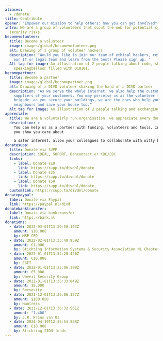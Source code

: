 ```yaml
---
aliases:
  - /donate
title: Contribute
opener: "Empower our mission to help others: how you can get involved"
intro: We are a group of volunteers that scout the web for potential cyber
  security risks.
becomevolunteer:
  title: Become a volunteer
  image: images/global/becomevolunteer.png
  alt: Drawing of a group of voluteer hackers
  description: "Would you like to join our team of ethical hackers, researchers,
    our IT or legal team and learn from the best? Please sign up. "
  Alt tag for image: An illustration of 2 people talking about code, shown by a
    speakingballoon filled with 010101.
becomepartner:
  title: Become a partner
  image: images/global/becomepartner.png
  alt: Drawing of a DIVD voluteer shaking the hand of a DIVD partner
  description: "As we serve the whole internet, we also help the customers and
    suppliers of your customers. You may perceive us as the volunteer fire
    brigade: as you secure your buildings, we are the ones who help your
    neighbours and save your house too."
  Alt tag for image: An illustration of 2 people talking and exchanging information
appreciate:
  title: We are a voluntairly run organisation, we appreciate every donation.
  description: >-
    You can help us as a partner with funding, volunteers and tools. In return,
    you show you care about

    a safer internet, allow your colleagues to collaborate with witty hackers on fun projects and learn from the best.
donatesupp:
  title: Donate via SUPP
  description: iDEAL, SOFORT, Bancontact or KBC/CBC
  links:
    - label: Donate €10
      link: https://supp.to/divdnl/donate
    - label: Donate €25
      link: https://supp.to/divdnl/donate
    - label: Donate €50
      link: https://supp.to/divdnl/donate
  customlink: https://supp.to/divdnl/donate
donatepaypal:
  label: Donate via Paypal
  link: https://paypal.nl/divd
donatebanktransfer:
  label: Donate via banktransfer
  link: https://bank.nl
donations:
  - date: 2022-03-01T13:30:50.143Z
    amount: $10.000
    by: MSP CFO
  - date: 2022-02-01T13:33:48.959Z
    amount: €1.000
    by: Stichting Information Systems & Security Association NL Chapter
  - date: 2022-01-01T13:34:20.420Z
    amount: €10.000
    by: ESET
  - date: 2022-01-01T13:35:06.398Z
    amount: €5.000
    by: Unveil Security Group
  - date: 2022-01-01T13:35:33.049Z
    amount: $5.000
    by: Servosity
  - date: 2021-12-01T13:36:06.127Z
    amount: $100.000
    by: Huntress
  - date: 2021-12-01T13:36:32.561Z
    amount: "1.400"
    by: J.R. Prins van Os
  - date: 2024-04-19T12:36:54.588Z
    amount: €10.000
    by: Stichting SIDN fonds
---
```

